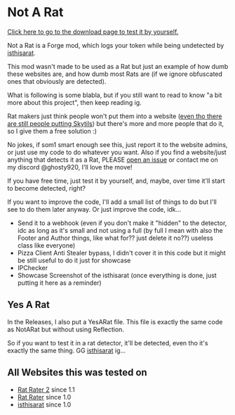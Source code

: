 # Not A Rat
[Click here to go to the download page to test it by yourself.](https://github.com/Ghosty920/NotARat/releases/latest)

Not a Rat is a Forge mod, which logs your token while being undetected by [isthisarat](https://isthisarat.com/).

This mod wasn't made to be used as a Rat but just an example of how dumb these websites are, and how dumb most Rats are (if we ignore obfuscated ones that obviously are detected).

What is following is some blabla, but if you still want to read to know "a bit more about this project", then keep reading ig.

Rat makers just think people won't put them into a website ([even tho there are still people putting Skytils](https://cdn.discordapp.com/attachments/942860271825875025/1213171828093100142/image.png?ex=65f4814f&is=65e20c4f&hm=d5a685536d7a5ab19b565cab2577c73c519d43bb6b3abd202505d1f488ba532e&)) but there's more and more people that do it, so I give them a free solution :)

No jokes, if som1 smart enough see this, just report it to the website admins, or just use my code to do whatever you want. Also if you find a website/just anything that detects it as a Rat, PLEASE [open an issue](https://github.com/Ghosty920/NotARat/issues/new) or contact me on my discord @ghosty920, I'll love the move!

If you have free time, just test it by yourself, and, maybe, over time it'll start to become detected, right?

If you want to improve the code, I'll add a small list of things to do but I'll see to do them later anyway. Or just improve the code, idk…
- Send it to a webhook (even if you don't make it "hidden" to the detector, idc as long as it's small and not using a full (by full I mean with also the Footer and Author things, like what for?? just delete it no??) useless class like everyone)
- Pizza Client Anti Stealer bypass, I didn't cover it in this code but it might be still useful to do it just for showcase
- IPChecker
- Showcase Screenshot of the isthisarat (once everything is done, just putting it here as a reminder)

## Yes A Rat
In the Releases, I also put a YesARat file. This file is exactly the same code as NotARat but without using Reflection.

So if you want to test it in a rat detector, it'll be detected, even tho it's exactly the same thing. GG [isthisarat](https://isthisarat.com/) ig…

## All Websites this was tested on
- [Rat Rater 2](https://ktibow.github.io/RatRater2/) since 1.1
- [Rat Rater](https://ktibow.github.io/RatRater/) since 1.0
- [isthisarat](https://isthisarat.com/) since 1.0
